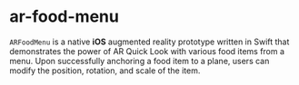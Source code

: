 # ar-food-menu

`ARFoodMenu` is a native **iOS** augmented reality prototype written in Swift that demonstrates the power of AR Quick Look with various food items from a menu. Upon successfully anchoring a food item to a plane, users can modify the position, rotation, and scale of the item.
